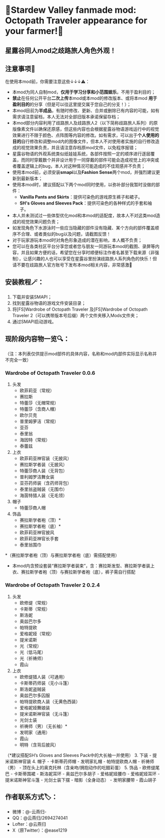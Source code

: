 # 💫Stardew Valley fanmade mod: Octopath Traveler appearance for your farmer!🐙
## 星露谷同人mod之歧路旅人角色外观！

## 注意事项🤔
在使用本mod前，你需要注意这些↓↓↓⚠️：

- 本mod为同人自制mod，**仅用于学习分享和小范围娱乐**，不用于盈利目的；
- **禁止**在任何公开平台**二次上传**本mod或本mod的修改版本、或将本mod **用于盈利目的**的分享（但是可以往这里提交属于您自己的分支！）；
- 本mod目前为**半成品**，有随时修改、更新、合并或删除已有内容的可能，如有需求请注意留档，本人无法对全部旧版本承诺保留存档；
- 本mod部分内容利用了歧路旅人及歧路旅人2（以下简称歧路旅人系列）的原版像素文件以确保还原感，但这些内容也会根据星露谷物语游戏运行中的视觉效果进行不限于颜色、点阵图等内容的修改。如有需求，可以出于**个人使用的目的**自行修改和调整mod内的图像文件，但本人不对使用者实施的自行修改造成的视觉效果负责，并且请注意存档原mod文件，以免程序报错；
- 星露谷物语的外观系统类似纸娃娃系统，各部件按照一定的顺序进行逐层覆盖，而同时穿戴数个并非设计用于一同穿戴的部件可能会造成视觉上的冲突或者覆盖逻辑上的bug，本人对这种情况可能造成的不佳观感并不负责；
- 使用本mod前，必须安装**smapi**以及**Fashion Sense**两个mod，并强烈建议更新到最新版本；
- 使用本mod时，建议搭配以下两个mod同时使用，以弥补部分我暂时没做的部件：
	- **Vanilla Pants and Skirts**：提供可染色的游戏原生裤子和裙子。
	- **SH's Gloves and Sleeves Pack**：提供可染色的各种样式的手套和袖子。
- 本人并未测试过一些体型优化mod和本mod的适配度，故本人不对这类mod造成的视觉效果问题负责；
- 如发现角色下水游泳时一些应当隐藏的部件没有隐藏、某个方向的部件覆盖顺序不合理、或者类似的bug以及问题，请截图反馈！
- 对于玩家游玩本mod时对角色形象造成的潜在影响，本人概不负责；
- 您可以在各类社区平台分享您或者您与朋友一同游玩本mod的截图、录屏等内容，并且如果方便的话，希望您在分享时顺便标注作者名甚至下载来源（非强制），让感兴趣的人也可以享受在星露谷里扮演歧路旅人系列角色的快乐！但请不要在歧路旅人官方账号下发布本mod相关内容，非常感激🙏

## 安装教程🪄：
1. 下载并安装SMAPI；
2. 找到星露谷物语的游戏文件安装目录；
3. 将[FS]Wardrobe of Octopath Traveler 及[FS]Wardrobe of Octopath Traveler 2（可以携带版本号后缀）两个文件夹移入Mods文件夹；
4. 通过SMAPI启动游戏。

## 现阶段内容物一览🔍：
（注：本列表仅供提示mod部件的具体内容，名称和mod内部件实际显示名称并不完全一致）
### Wardrobe of Octopath Traveler 0.0.6
1. 头发
	- 欧菲莉亚（常规）
	- 赛拉斯
	- 特蕾莎（无帽常规）
	- 特蕾莎（含商人帽）
	- 欧尔贝克
	- 普里姆萝洁（常规）
	- 亚芬
	- 泰里翁
	- 海因特（常规）
	- 泰蕾兹
2. 上衣
	- 欧菲莉亚神官装（无披风）
	- 赛拉斯学者装（无披风）
	- 特蕾莎商人装（无背包）
	- 普利姆罗洁舞女装
	- 亚芬药师装（含药师背包）
	- 泰里翁盗贼装（无围巾）
 	- 海茵特猎人装（无毛领）
3. 帽子
	- 特蕾莎商人帽
4. 饰品
	- 赛拉斯学者袍（顶）*
	- 赛拉斯学者袍（底）*
	- 欧菲莉亚神官披风
	- 欧菲莉亚神官长手套
	- 泰里翁围巾

*（赛拉斯学者袍（顶）与赛拉斯学者袍（底）需搭配使用）
- 本mod内含预设套装“赛拉斯学者装束”，含：赛拉斯发型、赛拉斯学者装上衣、赛拉斯学者袍（顶）与赛拉斯学者袍（底），裤子需自行搭配
	
### Wardrobe of Octopath Traveler 2 0.2.4
1. 头发
	- 欧修缇（常规）
	- 卡斯蒂（常规）
	- 斯洛妮
	- 奥兹巴尔多
	- 帕特提欧
	- 爱格妮娅（常规）
	- 提米诺斯
	- 光（常规）
	- 光（低马尾）
	- 光（祈祷师）
	- 霞山
2. 上衣
	- 欧修缇猎人装（可通用）
	- 卡斯蒂药师装（无小斗篷）
	- 斯洛妮盗贼装
	- 奥兹巴尔多囚服
	- 帕特提欧商人装（无黄色西装）
	- 爱格妮娅舞娘装
	- 提米诺斯神官装（无斗篷）
	- 光剑士装
	- 祈祷师（男）（无长袖）*
	- 发明家（通用）
	- 霞山
	- 明特（含背后披风）
	
 （*建议搭配SH’s Gloves and Sleeves Pack中的大长袖一并使用）
3. 下装
	- 提米诺斯神官装
4. 帽子
	- 卡斯蒂药师帽
	- 发明家礼帽
	- 帕特提欧商人帽
	- 祈祷师（男）
	- 顶在头上的奥克托林（含亲吻/拥抱动作的吃醋彩蛋）
5. 饰品
	- 欧修缇尾巴
	- 卡斯蒂围裙
	- 斯洛妮耳环
	- 奥兹巴尔多胡子
	- 爱格妮娅腰巾
	- 爱格妮娅耳环
	- 提米诺斯神官斗篷
	- 光剑士装下摆
	- 暗影（全身动态）
	- 发明家腰带
	- 霞山胡子

## 作者联系方式🏷️：
- 微博：@-云燕归-
- QQ：@云燕归/2694274041
- Lofter：@云燕归
- X（原Twitter）：@ease1219
